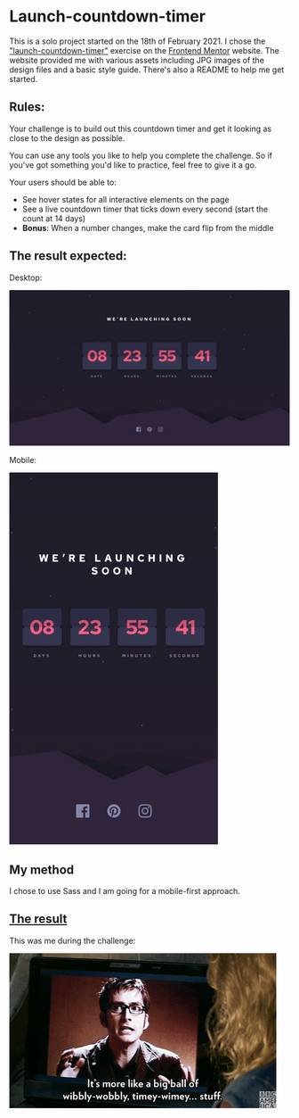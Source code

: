 # Launch-countdown-timer

This is a solo project started on the 18th of February 2021. I chose the ["launch-countdown-timer"](https://www.frontendmentor.io/challenges/launch-countdown-timer-N0XkGfyz-) exercise on the [Frontend Mentor](https://www.frontendmentor.io) website. The website provided me with various assets including JPG images of the design files and a basic style guide. There's also a README to help me get started.

## Rules:

Your challenge is to build out this countdown timer and get it looking as close to the design as possible.

You can use any tools you like to help you complete the challenge. So if you've got something you'd like to practice, feel free to give it a go.

Your users should be able to:

- See hover states for all interactive elements on the page
- See a live countdown timer that ticks down every second (start the count at 14 days)
- **Bonus**: When a number changes, make the card flip from the middle

## The result expected:

Desktop:

![desktop result](/assets/design/desktop-design.jpg)

Mobile:

![mobile result](/assets/design/mobile-design.jpg)

## My method

I chose to use Sass and I am going for a mobile-first approach.

## [The result](https://charlottemoureau.github.io/Launch-countdown-timer/)

This was me during the challenge:

![doctor who gif](/src/time.gif)

